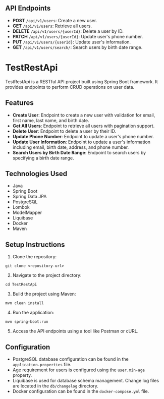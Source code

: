 ## API Endpoints

- **POST** `/api/v1/users`: Create a new user.
- **GET** `/api/v1/users`: Retrieve all users.
- **DELETE** `/api/v1/users/{userId}`: Delete a user by ID.
- **PATCH** `/api/v1/users/{userId}`: Update user's phone number.
- **PUT** `/api/v1/users/{userId}`: Update user's information.
- **GET** `/api/v1/users/search/`: Search users by birth date range.

# TestRestApi

TestRestApi is a RESTful API project built using Spring Boot framework. It provides endpoints to perform CRUD operations on user data.

## Features

- **Create User**: Endpoint to create a new user with validation for email, first name, last name, and birth date.
- **Get All Users**: Endpoint to retrieve all users with pagination support.
- **Delete User**: Endpoint to delete a user by their ID.
- **Update Phone Number**: Endpoint to update a user's phone number.
- **Update User Information**: Endpoint to update a user's information including email, birth date, address, and phone number.
- **Search Users by Birth Date Range**: Endpoint to search users by specifying a birth date range.

## Technologies Used

- Java
- Spring Boot
- Spring Data JPA
- PostgreSQL
- Lombok
- ModelMapper
- Liquibase
- Docker
- Maven

## Setup Instructions

1. Clone the repository:

```
git clone <repository-url>
```

2. Navigate to the project directory:

```
cd TestRestApi
```

3. Build the project using Maven:

```
mvn clean install
```

4. Run the application:

```
mvn spring-boot:run
```

5. Access the API endpoints using a tool like Postman or cURL.

## Configuration

- PostgreSQL database configuration can be found in the `application.properties` file.
- Age requirement for users is configured using the `user.min-age` property.
- Liquibase is used for database schema management. Change log files are located in the `db/changelog` directory.
- Docker configuration can be found in the `docker-compose.yml` file.




